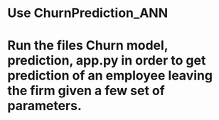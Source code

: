 # Use ChurnPrediction_ANN
# Run the files Churn model, prediction, app.py in order to get prediction of an employee leaving the firm given a few set of parameters.
